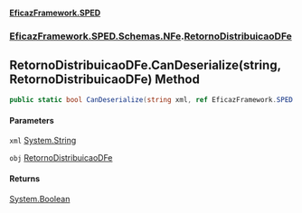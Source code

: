 #### [EficazFramework.SPED](EficazFrameworkSPED.md 'EficazFramework SPED')
### [EficazFramework.SPED.Schemas.NFe](EficazFramework.SPED.Schemas.NFe.md 'EficazFramework.SPED.Schemas.NFe').[RetornoDistribuicaoDFe](EficazFramework.SPED.Schemas.NFe/RetornoDistribuicaoDFe.md 'EficazFramework.SPED.Schemas.NFe.RetornoDistribuicaoDFe')

## RetornoDistribuicaoDFe.CanDeserialize(string, RetornoDistribuicaoDFe) Method

```csharp
public static bool CanDeserialize(string xml, ref EficazFramework.SPED.Schemas.NFe.RetornoDistribuicaoDFe obj);
```
#### Parameters

<a name='EficazFramework.SPED.Schemas.NFe.RetornoDistribuicaoDFe.CanDeserialize(string,EficazFramework.SPED.Schemas.NFe.RetornoDistribuicaoDFe).xml'></a>

`xml` [System.String](https://docs.microsoft.com/en-us/dotnet/api/System.String 'System.String')

<a name='EficazFramework.SPED.Schemas.NFe.RetornoDistribuicaoDFe.CanDeserialize(string,EficazFramework.SPED.Schemas.NFe.RetornoDistribuicaoDFe).obj'></a>

`obj` [RetornoDistribuicaoDFe](EficazFramework.SPED.Schemas.NFe/RetornoDistribuicaoDFe.md 'EficazFramework.SPED.Schemas.NFe.RetornoDistribuicaoDFe')

#### Returns
[System.Boolean](https://docs.microsoft.com/en-us/dotnet/api/System.Boolean 'System.Boolean')